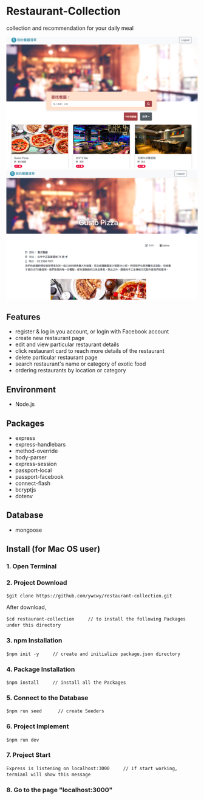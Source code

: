 # Restaurant-Collection
collection and recommendation for your daily meal

![Image](https://raw.githubusercontent.com/ywcwy/restaurant-collection/master/restaurant%20collection.png)
![Image](https://raw.githubusercontent.com/ywcwy/restaurant-collection/master/restaurant%20info.png)


## Features
* register & log in you account, or login with Facebook account
* create new restaurant page
* edit and view particular restaurant details
* click restaurant card to reach more details of the restaurant
* delete particular restaurant page 
* search restaurant's name or category of exotic food
* ordering restaurants by location or category



## Environment
* Node.js

## Packages
* express
* express-handlebars
* method-override
* body-parser
* express-session
* passport-local
* passport-facebook
* connect-flash
* bcryptjs
* dotenv

## Database
* mongoose 

## Install (for Mac OS user)
### 1. Open Terminal

### 2. Project Download
```
$git clone https://github.com/ywcwy/restaurant-collection.git
```
After download, 
```
$cd restaurant-collection     // to install the following Packages under this directory
```
### 3. npm Installation
```
$npm init -y     // create and initialize package.json directory
```
### 4. Package Installation
```
$npm install     // install all the Packages
```
### 5. Connect to the Database
```
$npm run seed      // create Seeders
```

### 6. Project Implement
```
$npm run dev   
```
### 7. Project Start 
```
Express is listening on localhost:3000     // if start working, termianl will show this message
```
### 8. Go to the page "localhost:3000"
